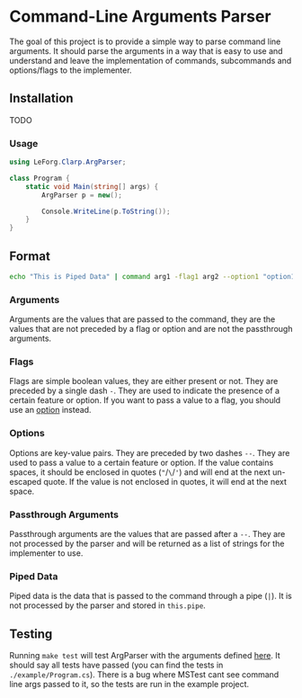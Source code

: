 # Command-Line Arguments Parser

The goal of this project is to provide a simple way to parse command line arguments.
It should parse the arguments in a way that is easy to use and understand
and leave the implementation of commands, subcommands and options/flags to the implementer.

## Installation

TODO

### Usage

```csharp
using LeForg.Clarp.ArgParser;

class Program {
    static void Main(string[] args) {
        ArgParser p = new();

        Console.WriteLine(p.ToString());
    }
}
```

## Format

```bash
echo "This is Piped Data" | command arg1 -flag1 arg2 --option1 "option1 value" -flag2  -- passthrough arguments "are useful"
```

### Arguments

Arguments are the values that are passed to the command,
they are the values that are not preceded by a flag or option
and are not the passthrough arguments.

### Flags

Flags are simple boolean values, they are either present or not.
They are preceded by a single dash `-`.
They are used to indicate the presence of a certain feature or option.
If you want to pass a value to a flag, you should use an [option](#options) instead.

### Options

Options are key-value pairs. They are preceded by two dashes `--`.
They are used to pass a value to a certain feature or option.
If the value contains spaces, it should be enclosed in quotes (`"`/`\`/`'`)
and will end at the next un-escaped quote.
If the value is not enclosed in quotes, it will end at the next space.

### Passthrough Arguments

Passthrough arguments are the values that are passed after a `--`.
They are not processed by the parser
and will be returned as a list of strings for the implementer to use.

### Piped Data

Piped data is the data that is passed to the command through a pipe (`|`).
It is not processed by the parser and stored in `this.pipe`.

## Testing

Running `make test` will test ArgParser with the arguments defined [here](#format).
It should say all tests have passed (you can find the tests in `./example/Program.cs`).
There is a bug where MSTest cant see command line args passed to it, so the tests are run in the example project.